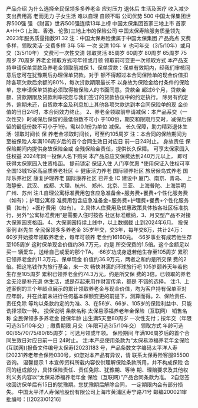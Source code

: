 产品介绍
为什么选择全民保领多多养老金
应对压力
退休后
生活及医疗
收入减少
支出费用高
老而无力
子女生活
难以自理
自顾不暇
公司优势
500
中国太保集团世界500强
强
《财富》世界500强连续13年上榜
中国太保集团首家三地上市
首家A+H+G
(上海、香港、伦敦)三地上市的保险公司
中国太保寿险服务质量领先
2023年服务质量指数91.32
注：中国太保寿险隶属于中国太保集团
产品亮点
交费多样，领取灵活·
交费多样
3年
5年
一次
交清
10年
￥
也可年交（3/5/10年）或月交（3/5/10年）
交费可一次性交清
领取灵活
85周岁
60周岁
80周岁
65周岁
75周岁
70周岁
养老金领取方式可年领或月领
领取前可变更一次领取方式
本产品支持申请保单贷款及养老金领取前减保
1、保单贷款：保单有效期内，经我们审核同意后您可在犹豫期后办理保单贷款。对于
额不得超过本合同保险单的现金价值扣除各项欠款后余额的80%，每次贷款期限最长不
以身故为保险金给付条件的保险单，您申请保单贷款必须取得被保险人的书面同意。贷款金
超过6个月，贷款金额、贷款期限及贷款利率按您与我们签订的贷款协议中的约定执行。
除另有约定外，逾期未还，自贷款本金及利息加上其他各项欠款达到本合同保险单的现
金价值的当日24时，本合同效力终止。
2、养老金领取前申请减保：本产品系交（一次性交）时减保后保留的最低份数不可小
于100份，期交和限期月交时，减保后保留的最低份数不可小于1份。需以0.1份为单位
减保。
长久保障，助力精彩退休生活·
领取时间长
保
养老金领取时间长，可至约105周岁
注：本合同的保险期间为至被保险人年满106周岁后的首个合同生效日对应日
前一日24时止。
身故责任
保
保险期间内提供身故保险金或
全残保险金责任，提供长久保障。
可享太保家园入住权益
2024年同一投保人名下购买
本产品总应交保费达到240万元以上，
即可获得太保家园入住资格函。
提前锁定
保证入住
人门享优惠
*使用保证入住权可享
全国13城15家高品质养老社区
↓
健康活力养老
国际颐养社区
旅居候鸟式养老
国际乐养社区
康复护理养老
国际康养社区
已开业
IC
建设中
厦门、南京、青岛、
上海静安、武汉、
成都、大理、杭州、
郑州、北京、三亚、
上海普陀、上海崇明
广州、苏州
注:1.自理公寓标准费用包含应急准备金+服务费+餐费+个性化服务费（如有）；护理公寓标
准费用包含应急准备金+服务费+护理费+餐费+个性化服务费（如有）+医疗费用（如有）。
2.具体人住费用及优惠政策具体按各社区标准执行，另外“公寓标准费用”是需要入住时按各
社区标准缴纳，3、月交型产品不对接大保家园资格函。4、大保家园持续上线中，以上数据截
止到2024年6月。
投保案例
赵先生
全民保领多多养老金
35岁年交，交3年，每年交8万，共计24万：
60岁开始按年领取养老金，每年可领养
老金约16160元。
·56岁事业有成若他生存至105周岁
这时保单现金价值约36.7万元，约是
所交保费的1.5倍。这个金额足以买一
辆爱车，送给自己或爱的那个TA。
·66岁功成身退若他生存至105周岁
累积已领养老金约11.3万元、保单现金
价值约36.9万元，两者之和约是所交保
费的2倍。把这笔钱作为旅行基金，来一次
畅快淋漓的环球旅行吧
105岁颐养天年若他生存至105周岁
累积已领养老金约74.3万元，约是所交保
费的3倍。已领取的养老金无论是补充退
休生活，或是存起来用作财富传承，都是
不错的选择。
注:1、上述案例的三个年龄点展示的累计领取养老金与现金价值，均为客户持有保单至对
应年龄，并在此前未进行任何基本保额变更的前提下，测算而得。2、保险责任、责任免除
等均以条款约定的为准、3、在56岁、66岁、105岁的保险利益中、只能诜择领取一种。
投保说明
条款名称
太保易添福养老年金保险（互联网）
销售名称
全民保领多多养老金
投保年龄
出生满5天至80周岁
一次性支付；按年交（年限可选3/5/10年交）;
缴费期限
月交（年限可选3/5/10年交）
领取方式
年龄可选60/65/70/75/80/85周岁；
可选月领或年领。
保险期间
年满106周岁后的首个合同生效日对应日前一日
24时止。
注:本产品使用条款为“太保易添福养老年金保险(互联网)(报备文件编号太保寿[2023]183
号，产品条数文字编码太平洋人寿[20231养老年金保险030号，如您对本产品有异议，请
联系太保寿险客服95500咨询。
温馨提示
1
本宣传资料所载内容仅供理解保险条款所用，并不构成保险
合同的组成部分，具体保险责任、责任免除、犹豫期、等待
期、理赔要求及其他权利义务内容以“太保易添福养老年金
保险（互联网）”产品合同条款为准。
2自您签收回访保单后有15日的犹豫期。您犹豫期后解除合同，
一定期限内会有部分损失。
中国太平洋人寿保险股份有限公司上海市黄浦区寿宁路71号
邮编200021审批编号：[(2023)01216]
